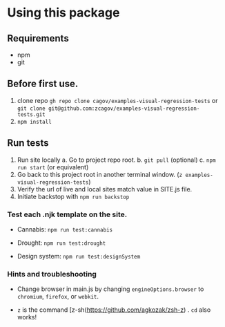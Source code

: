 # Using this package

## Requirements

- npm
- git

## Before first use.

1. clone repo `gh repo clone cagov/examples-visual-regression-tests` or `git clone git@github.com:zcagov/examples-visual-regression-tests.git`
3. `npm install`

## Run tests

1. Run site locally
   a. Go to project repo root.
   b. `git pull` (optional)
   c. `npm run start` (or equivalent)
2. Go back to this project root in another terminal window. (`z examples-visual-regression-tests`)
3. Verify the url of live and local sites match value in SITE.js file.
4. Initiate backstop with `npm run backstop`


### Test each .njk template on the site.

- Cannabis: `npm run test:cannabis`

- Drought: `npm run test:drought`

- Design system: `npm run test:designSystem`

### Hints and troubleshooting

- Change browser in main.js by changing `engineOptions.browser` to `chromium`, `firefox`, or `webkit`.

- `z` is the command [z-sh(https://github.com/agkozak/zsh-z) . `cd` also works!
